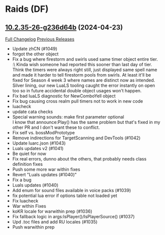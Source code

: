 # <DBM Mod> Raids (DF)

## [10.2.35-26-g236d64b](https://github.com/DeadlyBossMods/DeadlyBossMods/tree/236d64b0dea56e81a258a5972df9a934b3d13ad9) (2024-04-23)
[Full Changelog](https://github.com/DeadlyBossMods/DeadlyBossMods/compare/10.2.35...236d64b0dea56e81a258a5972df9a934b3d13ad9) [Previous Releases](https://github.com/DeadlyBossMods/DeadlyBossMods/releases)

- Update zhCN (#1049)  
- forgot the other object  
- Fix a bug where firestorm and swirls used same timer object entire tier. :\ Kinda wish someone had reported this sooner than last day of tier. Think the timers were always right still, just displayed same spell name and made it harder to tell firestorm pools from swirls. At least it'll be fixed for Season 4 week 3 where names are distinct now as intended. Silver lining, our new LuaLS tooling caught the error instantly on open too so in future accidental double object usages won't happen.  
- Fix bad luaLS diagnostic for NewComboYell object  
- Fix bug causing cross realm pull timers not to work in new code  
- luacheck  
- update cata checks  
- Special warning sounds: make first parameter optional  
    I know that announce:Play() has the same problem but that's fixed in my  
    other PR and I don't want these to conflict.  
- Fix self vs. bossModPrototype  
- Remove indirections for TargetScanning and DevTools (#1042)  
- Update luarc.json (#1043)  
- Luals updates v2 (#1041)  
- Be quiet for now  
- Fix real errors, dunno about the others, that probably needs class definition fixes  
- Push some more war within fixes  
- Revert "Luals updates (#1040)"  
- Fix a bug  
- Luals updates (#1040)  
- Add enum for sound files available in voice packs (#1039)  
- fix potential lua error if options table not loaded yet  
- Fix luacheck  
- War within Fixes  
- koKR locale for warwithin prep (#1036)  
- Fix fallback logic in args:IsPlayer()/IsPlayerSource() (#1037)  
- Upd .toc files and add RU locales (#1035)  
- Push warwithin prep  
